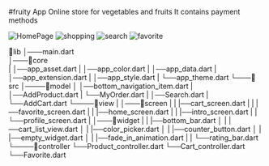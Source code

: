 #fruity App
Online store for vegetables and fruits
It contains payment methods

![HomePage](https://user-images.githubusercontent.com/47438788/167224956-49abb858-d7dc-403b-8a76-dc952c8d2c9c.jpeg)
![shopping](https://user-images.githubusercontent.com/47438788/167224968-c59dd49a-b460-4587-a6a0-56810549dc36.jpeg)
![search](https://user-images.githubusercontent.com/47438788/167224983-e89c61a6-b72f-48e1-8456-bb83ede176b3.jpeg)
![favorite](https://user-images.githubusercontent.com/47438788/167224986-e5ed5bac-a53e-4c36-8c68-bdbabbb47ec1.jpeg)


📂lib
 │───main.dart  
 │───📂core  
 |   │──app_asset.dart
 |   │──app_color.dart
 |   │──app_data.dart
 |   │──app_extension.dart
 |   │──app_style.dart
 |   └──app_theme.dart
 └───📂src
     │────📂model
     │    │──bottom_navigation_item.dart
     |    │──AddProduct.dart
     |    └──MyOrder.dart
     |    │──Search.dart
     |    └──AddCart.dart
     └────📂view
     |    │───📂screen
     |    |   |──cart_screen.dart
     |    |   |──favorite_screen.dart
     |    |   |──home_screen.dart
     |    |   |──intro_screen.dart
     |    |   └──profile_screen.dart
     |    │───📂widget
     |    |   |──bottom_bar.dart
     │    |   |──cart_list_view.dart
     │    |   |──color_picker.dart
     │    |   |──counter_button.dart
     │    |   |──empty_widget.dart
     │    |   |──fade_in_animation.dart
     |    |   └──rating_bar.dart
     └────📂controller
          └──Product_controller.dart
           └──Cart_controller.dart
            └──Favorite.dart
